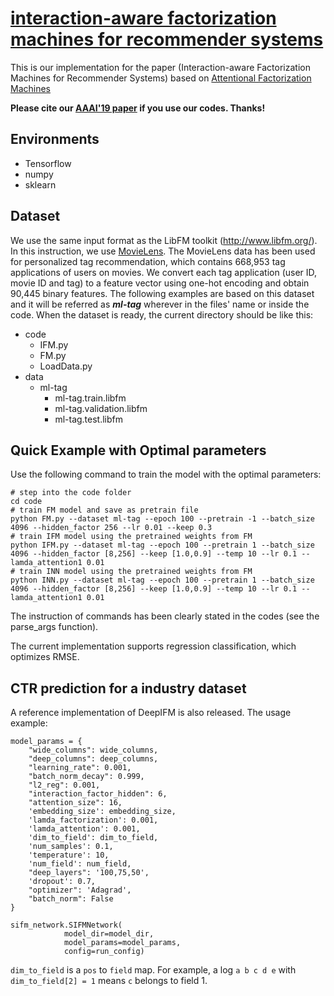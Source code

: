 # [interaction-aware factorization machines for recommender systems](https://www.aaai.org/Papers/AAAI/2019/AAAI-HongF.793.pdf)

This is our implementation for the paper (Interaction-aware Factorization Machines for Recommender Systems) based on
[Attentional Factorization Machines](https://github.com/hexiangnan/attentional_factorization_machine)

**Please cite our [AAAI'19 paper](https://aaai.org/ojs/index.php/AAAI/article/view/4267) if you use our codes. Thanks!**

## Environments
* Tensorflow
* numpy
* sklearn
## Dataset
We use the same input format as the LibFM toolkit (http://www.libfm.org/). In this instruction, we use [MovieLens](grouplens.org/datasets/movielens/latest).
The MovieLens data has been used for personalized tag recommendation, which contains 668,953 tag applications of users on movies. We convert each tag application (user ID, movie ID and tag) to a feature vector using one-hot encoding and obtain 90,445 binary features. The following examples are based on this dataset and it will be referred as ***ml-tag*** wherever in the files' name or inside the code.
When the dataset is ready, the current directory should be like this:
* code
    - IFM.py
    - FM.py
    - LoadData.py
* data
    - ml-tag
        - ml-tag.train.libfm
        - ml-tag.validation.libfm
        - ml-tag.test.libfm

## Quick Example with Optimal parameters
Use the following command to train the model with the optimal parameters:
```
# step into the code folder
cd code
# train FM model and save as pretrain file
python FM.py --dataset ml-tag --epoch 100 --pretrain -1 --batch_size 4096 --hidden_factor 256 --lr 0.01 --keep 0.3
# train IFM model using the pretrained weights from FM
python IFM.py --dataset ml-tag --epoch 100 --pretrain 1 --batch_size 4096 --hidden_factor [8,256] --keep [1.0,0.9] --temp 10 --lr 0.1 --lamda_attention1 0.01
# train INN model using the pretrained weights from FM
python INN.py --dataset ml-tag --epoch 100 --pretrain 1 --batch_size 4096 --hidden_factor [8,256] --keep [1.0,0.9] --temp 10 --lr 0.1 --lamda_attention1 0.01

```
The instruction of commands has been clearly stated in the codes (see the parse_args function).

The current implementation supports regression classification, which optimizes RMSE.

## CTR prediction for a industry dataset

A reference implementation of DeepIFM is also released. The usage example:
```
model_params = {
    "wide_columns": wide_columns,
    "deep_columns": deep_columns,
    "learning_rate": 0.001,
    "batch_norm_decay": 0.999,
    "l2_reg": 0.001,
    "interaction_factor_hidden": 6,
    "attention_size": 16,
    'embedding_size': embedding_size,
    'lamda_factorization': 0.001,
    'lamda_attention': 0.001,
    'dim_to_field': dim_to_field,
    'num_samples': 0.1,
    'temperature': 10,
    'num_field': num_field,
    "deep_layers": '100,75,50',
    'dropout': 0.7,
    "optimizer": 'Adagrad',
    "batch_norm": False
}

sifm_network.SIFMNetwork(
            model_dir=model_dir,
            model_params=model_params,
            config=run_config)
```
`dim_to_field` is a `pos` to `field` map. For example, a log `a b c d e` with `dim_to_field[2] = 1` means `c` belongs to field 1.
